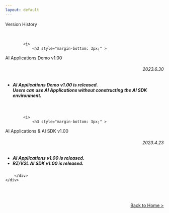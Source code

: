 ```yaml
---
layout: default
---
```


<div class="container">
    <div class="row">
        <div class="top col-12">
Version History
        </div>
    </div>
</div>
<div class="container">
    <div class="row">
        <div class="col-12">
<br>
<br>

<!-- Topic below -->
            <i>
                <h3 style="margin-bottom: 3px;" >
AI Applications Demo v1.00
                </h3>
                <h6 align="right" >
2023.6.30
                </h6>
            </i>
            <h5>
            <ul>
                <li>
AI Applications Demo v1.00 is released.
                </li>
Users can use AI Applications without constructing the AI SDK environment.
            </ul>
        </h5>
<br>
<!-- Topic above -->
<!-- Topic below -->
            <i>
                <h3 style="margin-bottom: 3px;" >
AI Applications & AI SDK v1.00
                </h3>
                <h6 align="right" >
2023.4.23
                </h6>
            </i>
            <h5>
            <ul>
                <li>
AI Applications v1.00 is released.
                </li>
                <li>
RZ/V2L AI SDK v1.00 is released.
                </li>
            </ul>
        </h5>
<!-- Topic above -->
        </div>
    </div>
<br>
<br>
<br>
    <div class="row">
        <div class="col-12" align="right">
            <a class="btn btn-secondary square-button" href="{{ site.url }}{{ site.baseurl }}{% link index.md %}" role="button">
Back to Home >
            </a>
        </div>
    </div>
</div>